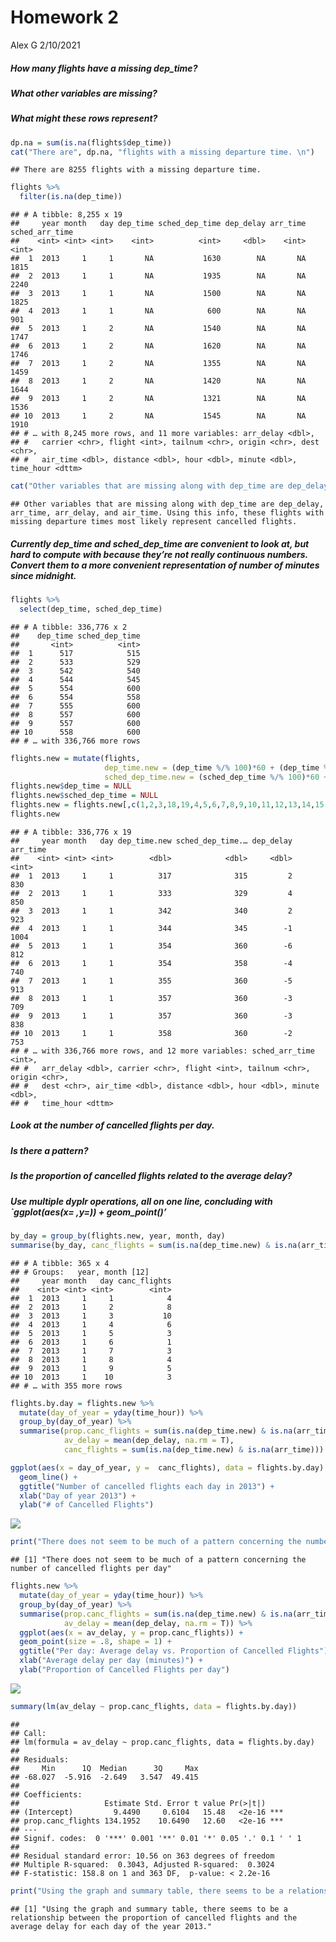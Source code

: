 Homework 2
================
Alex G
2/10/2021

##### How many flights have a missing dep\_time?

##### What other variables are missing?

##### What might these rows represent?

``` r
dp.na = sum(is.na(flights$dep_time))
cat("There are", dp.na, "flights with a missing departure time. \n")
```

    ## There are 8255 flights with a missing departure time.

``` r
flights %>% 
  filter(is.na(dep_time))
```

    ## # A tibble: 8,255 x 19
    ##     year month   day dep_time sched_dep_time dep_delay arr_time sched_arr_time
    ##    <int> <int> <int>    <int>          <int>     <dbl>    <int>          <int>
    ##  1  2013     1     1       NA           1630        NA       NA           1815
    ##  2  2013     1     1       NA           1935        NA       NA           2240
    ##  3  2013     1     1       NA           1500        NA       NA           1825
    ##  4  2013     1     1       NA            600        NA       NA            901
    ##  5  2013     1     2       NA           1540        NA       NA           1747
    ##  6  2013     1     2       NA           1620        NA       NA           1746
    ##  7  2013     1     2       NA           1355        NA       NA           1459
    ##  8  2013     1     2       NA           1420        NA       NA           1644
    ##  9  2013     1     2       NA           1321        NA       NA           1536
    ## 10  2013     1     2       NA           1545        NA       NA           1910
    ## # … with 8,245 more rows, and 11 more variables: arr_delay <dbl>,
    ## #   carrier <chr>, flight <int>, tailnum <chr>, origin <chr>, dest <chr>,
    ## #   air_time <dbl>, distance <dbl>, hour <dbl>, minute <dbl>, time_hour <dttm>

``` r
cat("Other variables that are missing along with dep_time are dep_delay, arr_time, arr_delay, and air_time. Using this info, these flights with missing departure times most likely represent cancelled flights.")
```

    ## Other variables that are missing along with dep_time are dep_delay, arr_time, arr_delay, and air_time. Using this info, these flights with missing departure times most likely represent cancelled flights.

##### Currently dep\_time and sched\_dep\_time are convenient to look at, but hard to compute with because they’re not really continuous numbers. Convert them to a more convenient representation of number of minutes since midnight.

``` r
flights %>% 
  select(dep_time, sched_dep_time)
```

    ## # A tibble: 336,776 x 2
    ##    dep_time sched_dep_time
    ##       <int>          <int>
    ##  1      517            515
    ##  2      533            529
    ##  3      542            540
    ##  4      544            545
    ##  5      554            600
    ##  6      554            558
    ##  7      555            600
    ##  8      557            600
    ##  9      557            600
    ## 10      558            600
    ## # … with 336,766 more rows

``` r
flights.new = mutate(flights,
                     dep_time.new = (dep_time %/% 100)*60 + (dep_time %% 100),
                     sched_dep_time.new = (sched_dep_time %/% 100)*60 + (sched_dep_time %% 100))
flights.new$dep_time = NULL
flights.new$sched_dep_time = NULL
flights.new = flights.new[,c(1,2,3,18,19,4,5,6,7,8,9,10,11,12,13,14,15,16,17)]
flights.new
```

    ## # A tibble: 336,776 x 19
    ##     year month   day dep_time.new sched_dep_time.… dep_delay arr_time
    ##    <int> <int> <int>        <dbl>            <dbl>     <dbl>    <int>
    ##  1  2013     1     1          317              315         2      830
    ##  2  2013     1     1          333              329         4      850
    ##  3  2013     1     1          342              340         2      923
    ##  4  2013     1     1          344              345        -1     1004
    ##  5  2013     1     1          354              360        -6      812
    ##  6  2013     1     1          354              358        -4      740
    ##  7  2013     1     1          355              360        -5      913
    ##  8  2013     1     1          357              360        -3      709
    ##  9  2013     1     1          357              360        -3      838
    ## 10  2013     1     1          358              360        -2      753
    ## # … with 336,766 more rows, and 12 more variables: sched_arr_time <int>,
    ## #   arr_delay <dbl>, carrier <chr>, flight <int>, tailnum <chr>, origin <chr>,
    ## #   dest <chr>, air_time <dbl>, distance <dbl>, hour <dbl>, minute <dbl>,
    ## #   time_hour <dttm>

##### Look at the number of cancelled flights per day.

##### Is there a pattern?

##### Is the proportion of cancelled flights related to the average delay?

##### Use multiple dyplr operations, all on one line, concluding with \`ggplot(aes(x= ,y=)) + geom\_point()’

``` r
by_day = group_by(flights.new, year, month, day)
summarise(by_day, canc_flights = sum(is.na(dep_time.new) & is.na(arr_time)))
```

    ## # A tibble: 365 x 4
    ## # Groups:   year, month [12]
    ##     year month   day canc_flights
    ##    <int> <int> <int>        <int>
    ##  1  2013     1     1            4
    ##  2  2013     1     2            8
    ##  3  2013     1     3           10
    ##  4  2013     1     4            6
    ##  5  2013     1     5            3
    ##  6  2013     1     6            1
    ##  7  2013     1     7            3
    ##  8  2013     1     8            4
    ##  9  2013     1     9            5
    ## 10  2013     1    10            3
    ## # … with 355 more rows

``` r
flights.by.day = flights.new %>% 
  mutate(day_of_year = yday(time_hour)) %>% 
  group_by(day_of_year) %>% 
  summarise(prop.canc_flights = sum(is.na(dep_time.new) & is.na(arr_time)) / n(),
            av_delay = mean(dep_delay, na.rm = T),
            canc_flights = sum(is.na(dep_time.new) & is.na(arr_time)))

ggplot(aes(x = day_of_year, y =  canc_flights), data = flights.by.day) +
  geom_line() +
  ggtitle("Number of cancelled flights each day in 2013") +
  xlab("Day of year 2013") +
  ylab("# of Cancelled Flights")
```

![](hw2_files/figure-markdown_github/unnamed-chunk-3-1.png)

``` r
print("There does not seem to be much of a pattern concerning the number of cancelled flights per day")
```

    ## [1] "There does not seem to be much of a pattern concerning the number of cancelled flights per day"

``` r
flights.new %>%
  mutate(day_of_year = yday(time_hour)) %>% 
  group_by(day_of_year) %>% 
  summarise(prop.canc_flights = sum(is.na(dep_time.new) & is.na(arr_time)) / n(),
            av_delay = mean(dep_delay, na.rm = T)) %>%
  ggplot(aes(x = av_delay, y = prop.canc_flights)) + 
  geom_point(size = .8, shape = 1) +
  ggtitle("Per day: Average delay vs. Proportion of Cancelled Flights") +
  xlab("Average delay per day (minutes)") +
  ylab("Proportion of Cancelled Flights per day")
```

![](hw2_files/figure-markdown_github/unnamed-chunk-3-2.png)

``` r
summary(lm(av_delay ~ prop.canc_flights, data = flights.by.day))
```

    ## 
    ## Call:
    ## lm(formula = av_delay ~ prop.canc_flights, data = flights.by.day)
    ## 
    ## Residuals:
    ##     Min      1Q  Median      3Q     Max 
    ## -68.027  -5.916  -2.649   3.547  49.415 
    ## 
    ## Coefficients:
    ##                   Estimate Std. Error t value Pr(>|t|)    
    ## (Intercept)         9.4490     0.6104   15.48   <2e-16 ***
    ## prop.canc_flights 134.1952    10.6490   12.60   <2e-16 ***
    ## ---
    ## Signif. codes:  0 '***' 0.001 '**' 0.01 '*' 0.05 '.' 0.1 ' ' 1
    ## 
    ## Residual standard error: 10.56 on 363 degrees of freedom
    ## Multiple R-squared:  0.3043, Adjusted R-squared:  0.3024 
    ## F-statistic: 158.8 on 1 and 363 DF,  p-value: < 2.2e-16

``` r
print("Using the graph and summary table, there seems to be a relationship between the proportion of cancelled flights and the average delay for each day of the year 2013.")
```

    ## [1] "Using the graph and summary table, there seems to be a relationship between the proportion of cancelled flights and the average delay for each day of the year 2013."
